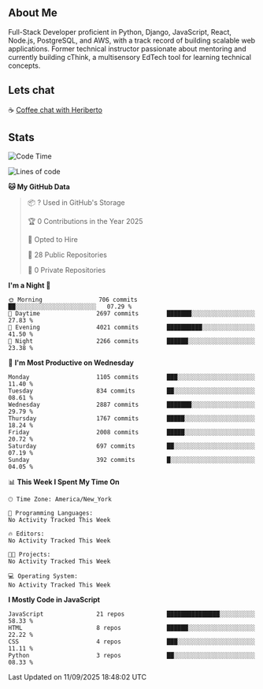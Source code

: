 ## About Me
Full-Stack Developer proficient in Python, Django, JavaScript, React, Node.js, PostgreSQL, and AWS, with a
track record of building scalable web applications. Former technical instructor passionate about mentoring and
currently building cThink, a multisensory EdTech tool for learning technical concepts.

## Lets chat
☕ [Coffee chat with Heriberto](https://calendly.com/hroman_codes/coffee-chat-with-heriberto)

## Stats
<!--START_SECTION:waka-->
![Code Time](http://img.shields.io/badge/Code%20Time-1%2C878%20hrs%2059%20mins-blue)

![Lines of code](https://img.shields.io/badge/From%20Hello%20World%20I%27ve%20Written-3.2%20million%20lines%20of%20code-blue)

**🐱 My GitHub Data** 

> 📦 ? Used in GitHub's Storage 
 > 
> 🏆 0 Contributions in the Year 2025
 > 
> 💼 Opted to Hire
 > 
> 📜 28 Public Repositories 
 > 
> 🔑 0 Private Repositories 
 > 
**I'm a Night 🦉** 

```text
🌞 Morning                706 commits         ██░░░░░░░░░░░░░░░░░░░░░░░   07.29 % 
🌆 Daytime                2697 commits        ███████░░░░░░░░░░░░░░░░░░   27.83 % 
🌃 Evening                4021 commits        ██████████░░░░░░░░░░░░░░░   41.50 % 
🌙 Night                  2266 commits        ██████░░░░░░░░░░░░░░░░░░░   23.38 % 
```
📅 **I'm Most Productive on Wednesday** 

```text
Monday                   1105 commits        ███░░░░░░░░░░░░░░░░░░░░░░   11.40 % 
Tuesday                  834 commits         ██░░░░░░░░░░░░░░░░░░░░░░░   08.61 % 
Wednesday                2887 commits        ███████░░░░░░░░░░░░░░░░░░   29.79 % 
Thursday                 1767 commits        █████░░░░░░░░░░░░░░░░░░░░   18.24 % 
Friday                   2008 commits        █████░░░░░░░░░░░░░░░░░░░░   20.72 % 
Saturday                 697 commits         ██░░░░░░░░░░░░░░░░░░░░░░░   07.19 % 
Sunday                   392 commits         █░░░░░░░░░░░░░░░░░░░░░░░░   04.05 % 
```


📊 **This Week I Spent My Time On** 

```text
🕑︎ Time Zone: America/New_York

💬 Programming Languages: 
No Activity Tracked This Week

🔥 Editors: 
No Activity Tracked This Week

🐱‍💻 Projects: 
No Activity Tracked This Week

💻 Operating System: 
No Activity Tracked This Week
```

**I Mostly Code in JavaScript** 

```text
JavaScript               21 repos            ███████████████░░░░░░░░░░   58.33 % 
HTML                     8 repos             ██████░░░░░░░░░░░░░░░░░░░   22.22 % 
CSS                      4 repos             ███░░░░░░░░░░░░░░░░░░░░░░   11.11 % 
Python                   3 repos             ██░░░░░░░░░░░░░░░░░░░░░░░   08.33 % 
```




 Last Updated on 11/09/2025 18:48:02 UTC
<!--END_SECTION:waka-->

<!--
**heriberto-codes/heriberto-codes** is a ✨ _special_ ✨ repository because its `README.md` (this file) appears on your GitHub profile.

Here are some ideas to get you started:

- 🔭 I’m currently working on ...
- 🌱 I’m currently learning ...
- 👯 I’m looking to collaborate on ...
- 🤔 I’m looking for help with ...
- 💬 Ask me about ...
- 📫 How to reach me: ...
- 😄 Pronouns: ...
- ⚡ Fun fact: ...
-->
